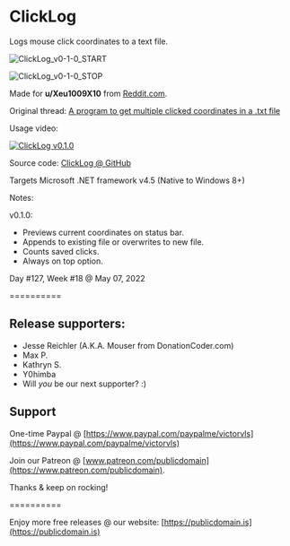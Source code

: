 # ClickLog

Logs mouse click coordinates to a text file.

![ClickLog_v0-1-0_START](https://user-images.githubusercontent.com/54631779/167268360-65319e1b-212b-492d-b9a7-84fc56bbc91f.png)

![ClickLog_v0-1-0_STOP](https://user-images.githubusercontent.com/54631779/167268365-02fee4d3-e0e7-4f22-be09-6e0ecc90ea90.png)

Made for **u/Xeu1009X10** from [Reddit.com](https://www.reddit.com).

Original thread: [A program to get multiple clicked coordinates in a .txt file](https://www.reddit.com/r/software/comments/uh0moz/a_program_to_get_multiple_clicked_coordinates_in/)

Usage video:

[![ClickLog v0.1.0](http://img.youtube.com/vi/hZ_cl5ARkQM/0.jpg)](https://www.youtube.com/watch?v=hZ_cl5ARkQM "ClickLog v0.1.0")

Source code: [ClickLog @ GitHub](https://github.com/publicdomain/clicklog)

Targets Microsoft .NET framework v4.5 (Native to Windows 8+)

Notes:

v0.1.0:
- Previews current coordinates on status bar.
- Appends to existing file or overwrites to new file.
- Counts saved clicks.
- Always on top option.

Day #127, Week #18 @ May 07, 2022

==========

## Release supporters:

* Jesse Reichler (A.K.A. Mouser from DonationCoder.com)
* Max P.
* Kathryn S.
* Y0himba
* Will *you* be our next supporter? :)

## Support

One-time Paypal @ [https://www.paypal.com/paypalme/victorvls](https://www.paypal.com/paypalme/victorvls)

Join our Patreon @ [www.patreon.com/publicdomain](https://www.patreon.com/publicdomain).

Thanks & keep on rocking!

==========

Enjoy more free releases @ our website: [https://publicdomain.is](https://publicdomain.is)
